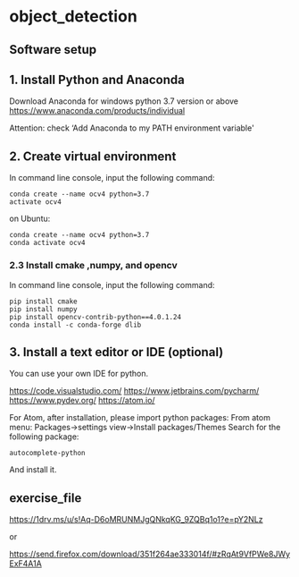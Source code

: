 # object_detection

##  Software setup
## 1. Install Python and Anaconda

Download Anaconda for windows
python 3.7 version or above
https://www.anaconda.com/products/individual

Attention: check ‘Add Anaconda to my PATH environment variable'

## 2. Create virtual environment

In command line console, input the following command: 


    conda create --name ocv4 python=3.7
    activate ocv4

on Ubuntu:

    conda create --name ocv4 python=3.7
    conda activate ocv4
    

### 2.3 Install cmake ,numpy, and opencv
In command line console, input the following command: 

    pip install cmake
    pip install numpy
    pip install opencv-contrib-python==4.0.1.24
    conda install -c conda-forge dlib

## 3. Install a text editor or IDE (optional)
You can use your own IDE for python. 


https://code.visualstudio.com/
https://www.jetbrains.com/pycharm/
https://www.pydev.org/
https://atom.io/

For Atom, after installation, please import python packages:
From atom menu:
Packages->settings view->Install packages/Themes
Search for the following package:

    autocomplete-python

And install it.



## exercise_file

https://1drv.ms/u/s!Aq-D6oMRUNMJgQNkqKG_9ZQBq1o1?e=pY2NLz

or 

https://send.firefox.com/download/351f264ae333014f/#zRqAt9VfPWe8JWyExF4A1A

